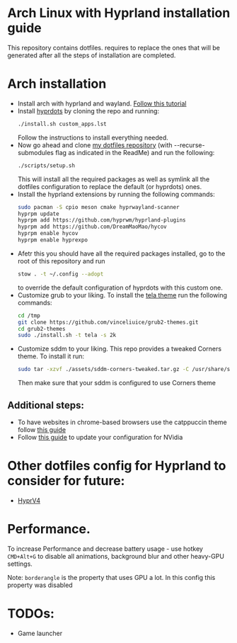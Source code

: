 # Arch Linux with Hyprland installation guide

This repository contains dotfiles. requires to replace the ones that will be
generated after all the steps of installation are completed.

# Arch installation

- Install arch with hyprland and wayland. [Follow this tutorial](https://youtu.be/whAi_y_LfE)
- Install [hyprdots](https://github.com/prasanthrangan/hyprdots) by cloning the repo and running:
  ```bash
  ./install.sh custom_apps.lst
  ```
  Follow the instructions to install everything needed.
- Now go ahead and clone [my dotfiles repository](https://github.com/constantinchik/dotfiles)
  (with --recurse-submodules flag as indicated in the ReadMe) and run the following:
  ```bash
  ./scripts/setup.sh
  ```
  This will install all the required packages as well as symlink all the dotfiles
  configuration to replace the default (or hyprdots) ones.
- Install the hyprland extensions by running the following commands:
  ```bash
  sudo pacman -S cpio meson cmake hyprwayland-scanner
  hyprpm update
  hyprpm add https://github.com/hyprwm/hyprland-plugins
  hyprpm add https://github.com/DreamMaoMao/hycov
  hyprpm enable hycov
  hyprpm enable hyprexpo
  ```
- Afetr this you should have all the required packages installed, go to the root
  of this repository and run
  ```bash
  stow . -t ~/.config --adopt
  ```
  to override the default configuration of hyprdots with this custom one.
- Customize grub to your liking. To install the [tela theme](https://github.com/vinceliuice/grub2-themes)
  run the following commands:
  ```bash
  cd /tmp
  git clone https://github.com/vinceliuice/grub2-themes.git
  cd grub2-themes
  sudo ./install.sh -t tela -s 2k
  ```
- Customize sddm to your liking. This repo provides a tweaked Corners theme. To install it run:
  ```bash
  sudo tar -xzvf ./assets/sddm-corners-tweaked.tar.gz -C /usr/share/sddm/themes
  ```
  Then make sure that your sddm is configured to use Corners theme

## Additional steps:

- To have websites in chrome-based browsers use the catppuccin theme follow [this guide](https://github.com/catppuccin/userstyles)
- Follow [this guide](https://wiki.hyprland.org/Nvidia/) to update your configuration for NVidia

# Other dotfiles config for Hyprland to consider for future:

- [HyprV4](https://github.com/SolDoesTech/HyprV4)

# Performance.

To increase Performance and decrease battery usage - use hotkey `CMD+Alt+G` to
disable all animations, background blur and other heavy-GPU settings.

Note: `borderangle` is the property that uses GPU a lot. In this config this
property was disabled

# TODOs:

- Game launcher
